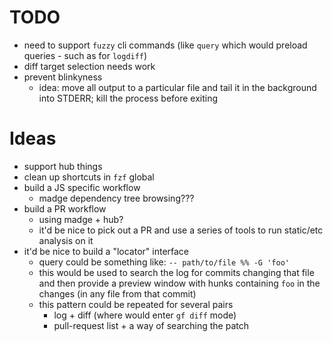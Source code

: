 # TODO
 - need to support `fuzzy` cli commands (like `query` which would preload queries - such as for `logdiff`)
 - diff target selection needs work
 - prevent blinkyness
    - idea: move all output to a particular file and tail it in the background into STDERR; kill the process before exiting

# Ideas
 - support hub things
 - clean up shortcuts in `fzf` global
 - build a JS specific workflow
     - madge dependency tree browsing???
 - build a PR workflow
     - using madge + hub?
     - it'd be nice to pick out a PR and use a series of tools to run static/etc analysis on it
 - it'd be nice to build a "locator" interface
     - query could be something like:
         `-- path/to/file %% -G 'foo'`
     - this would be used to search the log for commits changing that file and then provide a preview window with hunks containing `foo` in the changes (in any file from that commit)
     - this pattern could be repeated for several pairs
         - log + diff (where <CR> would enter `gf diff` mode)
         - pull-request list + a way of searching the patch


